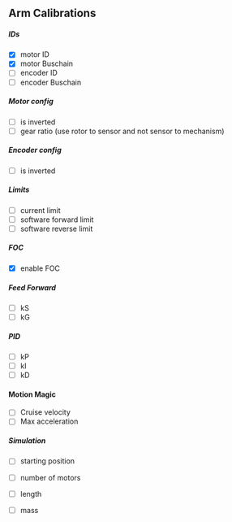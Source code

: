 Arm Calibrations
-----------------------------

##### IDs

- [x] motor ID 
- [x] motor Buschain
- [ ] encoder ID 
- [ ] encoder Buschain

##### Motor config

- [ ] is inverted
- [ ] gear ratio (use rotor to sensor and not sensor to mechanism)

##### Encoder config

- [ ] is inverted

##### Limits 

- [ ] current limit
- [ ] software forward limit
- [ ] software reverse limit

##### FOC
- [x] enable FOC

##### Feed Forward 

- [ ] kS
- [ ] kG

##### PID 

- [ ] kP  
- [ ] kI   
- [ ] kD

#### Motion Magic

- [ ] Cruise velocity
- [ ] Max acceleration

##### Simulation

- [ ] starting position
- [ ] number of motors
- [ ] length
- [ ] mass

